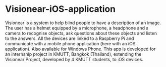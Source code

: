# Visionear-iOS-application
Visionear is a system to help blind people to have a description of an image. The user has a helmet equipped by a microphone, a headphone and a camera to recognise objects, ask questions about these objects and listen to the answers. All the devices are linked to a Raspberry Pi and communicate with a mobile phone application (here with an iOS application). Also available for Windows Phone. This app is developed for an internship project in KMUTT, Bangkok (Thailand), extending the Visionear Project, developed by 4 KMUTT students, to iOS devices.
